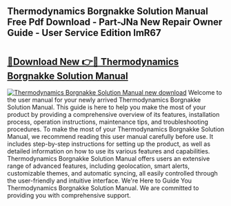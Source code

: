 ## Thermodynamics Borgnakke Solution Manual Free Pdf Download - Part-JNa New Repair Owner Guide - User Service Edition lmR67

# <h2><a href="http://bc79155.oget.top/?id=Thermodynamics+Borgnakke+Solution+Manual">🔗Download New 👉🔴 Thermodynamics Borgnakke Solution Manual</a></h2>

[![Thermodynamics Borgnakke Solution Manual new download](https://i.imgur.com/5g1atiW.png)](http://bc79155.oget.top/?id=Thermodynamics+Borgnakke+Solution+Manual)
Welcome to the user manual for your newly arrived Thermodynamics Borgnakke Solution Manual. This guide is here to help you make the most of your product by providing a comprehensive overview of its features, installation process, operation instructions, maintenance tips, and troubleshooting procedures. To make the most of your Thermodynamics Borgnakke Solution Manual, we recommend reading this user manual carefully before use. It includes step-by-step instructions for setting up the product, as well as detailed information on how to use its various features and capabilities. Thermodynamics Borgnakke Solution Manual offers users an extensive range of advanced features, including geolocation, smart alerts, customizable themes, and automatic syncing, all easily controlled through the user-friendly and intuitive interface. We're Here to Guide You Thermodynamics Borgnakke Solution Manual. We are committed to providing you with comprehensive support.
